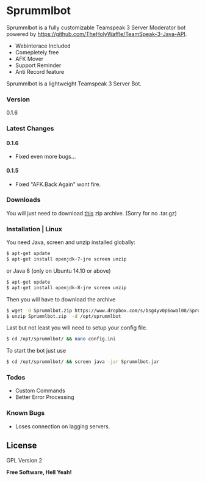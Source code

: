 # Sprummlbot

Sprummlbot is a fully customizable Teamspeak 3 Server Moderator bot powered by https://github.com/TheHolyWaffle/TeamSpeak-3-Java-API.

  - Webinterace Included
  - Comepletely free
  - AFK Mover
  - Support Reminder
  - Anti Record feature

Sprummlbot is a lightweight Teamspeak 3 Server Bot.

### Version
0.1.6

### Latest Changes
#### 0.1.6
 - Fixed even more bugs...
 
#### 0.1.5
 - Fixed "AFK.Back Again" wont fire.

### Downloads

You will just need to download [this] zip archive. (Sorry for no .tar.gz)

### Installation | Linux

You need Java, screen and unzip installed globally:

```sh
$ apt-get update
$ apt-get install openjdk-7-jre screen unzip
```
or Java 8 (only on Ubuntu 14.10 or above)
```sh
$ apt-get update
$ apt-get install openjdk-8-jre screen unzip
```

Then you will have to download the archive
```sh
$ wget -O Sprummlbot.zip https://www.dropbox.com/s/bsg4yv0p6owal08/Sprummlbot.zip?dl=1
$ unzip Sprummlbot.zip  -d /opt/sprummlbot
```

Last but not least you will need to setup your config file.
```sh
$ cd /opt/sprummlbot/ && nano config.ini
```

To start the bot just use
```sh
$ cd /opt/sprummlbot/ && screen java -jar Sprummlbot.jar
```

### Todos

 - Custom Commands
 - Better Error Processing

### Known Bugs
 - Loses connection on lagging servers.

License
----
GPL Version 2

**Free Software, Hell Yeah!**

[//]: ##
   [this]: <https://www.dropbox.com/s/bsg4yv0p6owal08/Sprummlbot.zip>

